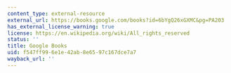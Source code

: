 ```yaml
---
content_type: external-resource
external_url: https://books.google.com/books?id=6bYgQ26xGXMC&pg=PA203
has_external_license_warning: true
license: https://en.wikipedia.org/wiki/All_rights_reserved
status: ''
title: Google Books
uid: f547ff99-6e1e-42ab-8e65-97c167dce7a7
wayback_url: ''
---
```

